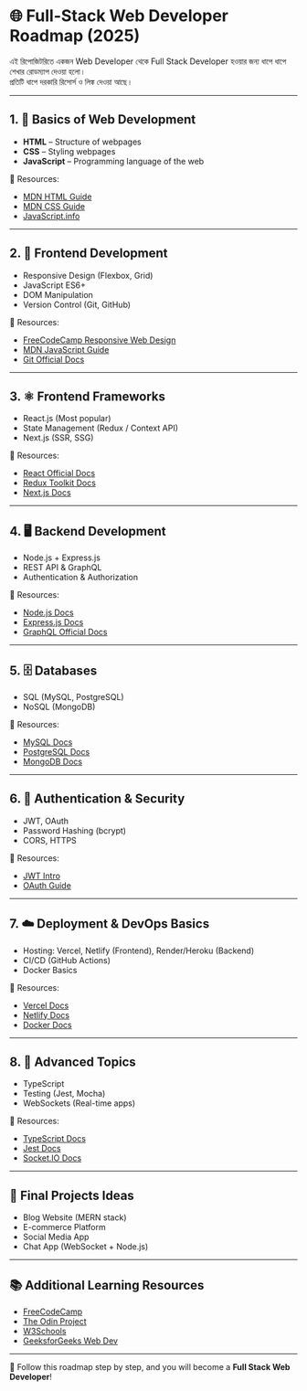 # 🌐 Full-Stack Web Developer Roadmap (2025)

এই রিপোজিটরিতে একজন Web Developer থেকে Full Stack Developer হওয়ার জন্য ধাপে ধাপে শেখার রোডম্যাপ দেওয়া হলো।  
প্রতিটি ধাপে দরকারি রিসোর্স ও লিঙ্ক দেওয়া আছে।  

---

## 1. 🌱 Basics of Web Development
- **HTML** – Structure of webpages  
- **CSS** – Styling webpages  
- **JavaScript** – Programming language of the web  

🔗 Resources:  
- [MDN HTML Guide](https://developer.mozilla.org/en-US/docs/Web/HTML)  
- [MDN CSS Guide](https://developer.mozilla.org/en-US/docs/Web/CSS)  
- [JavaScript.info](https://javascript.info/)  

---

## 2. 🎨 Frontend Development
- Responsive Design (Flexbox, Grid)  
- JavaScript ES6+  
- DOM Manipulation  
- Version Control (Git, GitHub)  

🔗 Resources:  
- [FreeCodeCamp Responsive Web Design](https://www.freecodecamp.org/learn/responsive-web-design/)  
- [MDN JavaScript Guide](https://developer.mozilla.org/en-US/docs/Web/JavaScript)  
- [Git Official Docs](https://git-scm.com/doc)  

---

## 3. ⚛️ Frontend Frameworks
- React.js (Most popular)  
- State Management (Redux / Context API)  
- Next.js (SSR, SSG)  

🔗 Resources:  
- [React Official Docs](https://react.dev/)  
- [Redux Toolkit Docs](https://redux-toolkit.js.org/)  
- [Next.js Docs](https://nextjs.org/docs)  

---

## 4. 🖥 Backend Development
- Node.js + Express.js  
- REST API & GraphQL  
- Authentication & Authorization  

🔗 Resources:  
- [Node.js Docs](https://nodejs.org/en/docs/)  
- [Express.js Docs](https://expressjs.com/)  
- [GraphQL Official Docs](https://graphql.org/learn/)  

---

## 5. 🗄 Databases
- SQL (MySQL, PostgreSQL)  
- NoSQL (MongoDB)  

🔗 Resources:  
- [MySQL Docs](https://dev.mysql.com/doc/)  
- [PostgreSQL Docs](https://www.postgresql.org/docs/)  
- [MongoDB Docs](https://www.mongodb.com/docs/)  

---

## 6. 🔐 Authentication & Security
- JWT, OAuth  
- Password Hashing (bcrypt)  
- CORS, HTTPS  

🔗 Resources:  
- [JWT Intro](https://jwt.io/introduction)  
- [OAuth Guide](https://oauth.net/2/)  

---

## 7. ☁️ Deployment & DevOps Basics
- Hosting: Vercel, Netlify (Frontend), Render/Heroku (Backend)  
- CI/CD (GitHub Actions)  
- Docker Basics  

🔗 Resources:  
- [Vercel Docs](https://vercel.com/docs)  
- [Netlify Docs](https://docs.netlify.com/)  
- [Docker Docs](https://docs.docker.com/)  

---

## 8. 📱 Advanced Topics
- TypeScript  
- Testing (Jest, Mocha)  
- WebSockets (Real-time apps)  

🔗 Resources:  
- [TypeScript Docs](https://www.typescriptlang.org/docs/)  
- [Jest Docs](https://jestjs.io/docs/getting-started)  
- [Socket.IO Docs](https://socket.io/docs/)  

---

## 🎯 Final Projects Ideas
- Blog Website (MERN stack)  
- E-commerce Platform  
- Social Media App  
- Chat App (WebSocket + Node.js)  

---

## 📚 Additional Learning Resources
- [FreeCodeCamp](https://www.freecodecamp.org/)  
- [The Odin Project](https://www.theodinproject.com/)  
- [W3Schools](https://www.w3schools.com/)  
- [GeeksforGeeks Web Dev](https://www.geeksforgeeks.org/web-development/)  

---

🚀 Follow this roadmap step by step, and you will become a **Full Stack Web Developer**!
